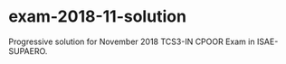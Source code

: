 # exam-2018-11-solution

Progressive solution for November 2018 TCS3-IN CPOOR Exam in ISAE-SUPAERO.
